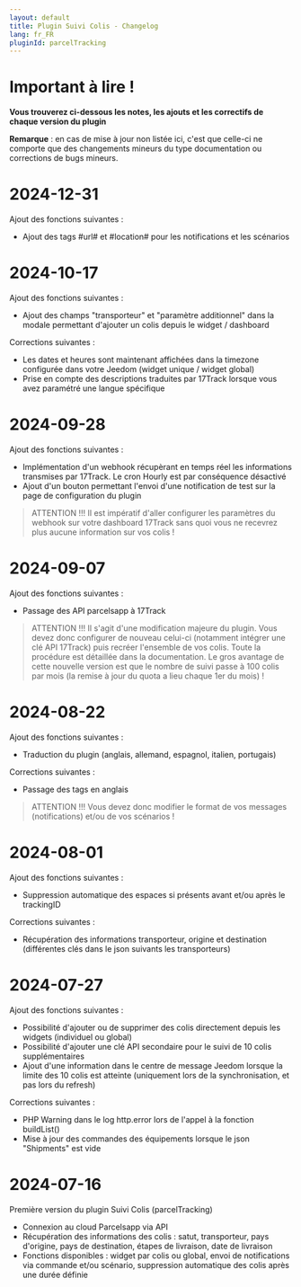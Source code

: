 ```yaml
---
layout: default
title: Plugin Suivi Colis - Changelog
lang: fr_FR
pluginId: parcelTracking
---
```


# Important à lire !

**Vous trouverez ci-dessous les notes, les ajouts et les correctifs de chaque version du plugin**

**Remarque** : en cas de mise à jour non listée ici, c'est que celle-ci ne comporte que des changements mineurs du type documentation ou corrections de bugs mineurs.


# 2024-12-31

Ajout des fonctions suivantes :
 - Ajout des tags #url# et #location# pour les notifications et les scénarios


# 2024-10-17

Ajout des fonctions suivantes :
 - Ajout des champs "transporteur" et "paramètre additionnel" dans la modale permettant d'ajouter un colis depuis le widget / dashboard

Corrections suivantes :
 - Les dates et heures sont maintenant affichées dans la timezone configurée dans votre Jeedom (widget unique / widget global)
 - Prise en compte des descriptions traduites par 17Track lorsque vous avez paramétré une langue spécifique
 

# 2024-09-28

Ajout des fonctions suivantes :
 - Implémentation d'un webhook récupèrant en temps réel les informations transmises par 17Track. Le cron Hourly est par conséquence désactivé
 - Ajout d'un bouton permettant l'envoi d'une notification de test sur la page de configuration du plugin

> ATTENTION !!!
> Il est impératif d'aller configurer les paramètres du webhook sur votre dashboard 17Track sans quoi vous ne recevrez plus aucune information sur vos colis !


# 2024-09-07

Ajout des fonctions suivantes :
 - Passage des API parcelsapp à 17Track

> ATTENTION !!!
> Il s'agit d'une modification majeure du plugin. Vous devez donc configurer de nouveau celui-ci (notamment intégrer une clé API 17Track) puis recréer l'ensemble de vos colis. Toute la procédure est détaillée dans la documentation. Le gros avantage de cette nouvelle version est que le nombre de suivi passe à 100 colis par mois (la remise à jour du quota a lieu chaque 1er du mois) !


# 2024-08-22

Ajout des fonctions suivantes :
 - Traduction du plugin (anglais, allemand, espagnol, italien, portugais)

Corrections suivantes :
 - Passage des tags en anglais

> ATTENTION !!!
> Vous devez donc modifier le format de vos messages (notifications) et/ou de vos scénarios !


# 2024-08-01

Ajout des fonctions suivantes :
 - Suppression automatique des espaces si présents avant et/ou après le trackingID

Corrections suivantes :
 - Récupération des informations transporteur, origine et destination (différentes clés dans le json suivants les transporteurs)


# 2024-07-27

Ajout des fonctions suivantes :
 - Possibilité d'ajouter ou de supprimer des colis directement depuis les widgets (individuel ou global)
 - Possibilité d'ajouter une clé API secondaire pour le suivi de 10 colis supplémentaires
 - Ajout d'une information dans le centre de message Jeedom lorsque la limite des 10 colis est atteinte (uniquement lors de la synchronisation, et pas lors du refresh)

Corrections suivantes :
 - PHP Warning dans le log http.error lors de l'appel à la fonction buildList()
 - Mise à jour des commandes des équipements lorsque le json "Shipments" est vide


# 2024-07-16

Première version du plugin Suivi Colis (parcelTracking)
 - Connexion au cloud Parcelsapp via API
 - Récupération des informations des colis : satut, transporteur, pays d'origine, pays de destination, étapes de livraison, date de livraison
 - Fonctions disponibles : widget par colis ou global, envoi de notifications via commande et/ou scénario, suppression automatique des colis après une durée définie

  